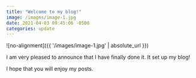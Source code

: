 ```yaml
---
title: "Welcome to my blog!"
image: /images/image-1.jpg
date: 2021-04-03 09:45:06 -0500
categories: update
---
```


![no-alignment]({{ '/images/image-1.jpg' | absolute_url }})

I am very pleased to announce that I have finally done it. It set up my blog!

I hope that you will enjoy my posts.
